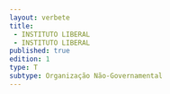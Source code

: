 ```yaml
---
layout: verbete
title:
 - INSTITUTO LIBERAL
 - INSTITUTO LIBERAL
published: true
edition: 1  
type: T
subtype: Organização Não-Governamental
---
```


